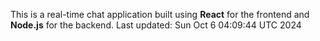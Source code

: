 This is a real-time chat application built using **React** for the frontend and **Node.js** for the backend.
Last updated: Sun Oct  6 04:09:44 UTC 2024
